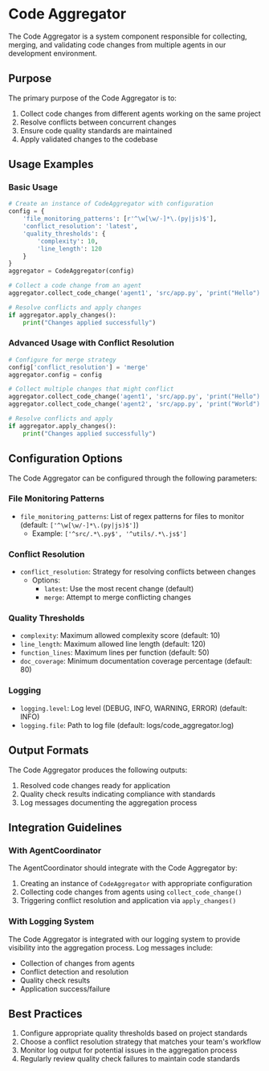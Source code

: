# Code Aggregator

The Code Aggregator is a system component responsible for collecting, merging, and validating code changes from multiple agents in our development environment.

## Purpose

The primary purpose of the Code Aggregator is to:

1. Collect code changes from different agents working on the same project
2. Resolve conflicts between concurrent changes
3. Ensure code quality standards are maintained
4. Apply validated changes to the codebase

## Usage Examples

### Basic Usage

```python
# Create an instance of CodeAggregator with configuration
config = {
    'file_monitoring_patterns': [r'^\w[\w/-]*\.(py|js)$'],
    'conflict_resolution': 'latest',
    'quality_thresholds': {
        'complexity': 10,
        'line_length': 120
    }
}
aggregator = CodeAggregator(config)

# Collect a code change from an agent
aggregator.collect_code_change('agent1', 'src/app.py', 'print("Hello")')

# Resolve conflicts and apply changes
if aggregator.apply_changes():
    print("Changes applied successfully")
```

### Advanced Usage with Conflict Resolution

```python
# Configure for merge strategy
config['conflict_resolution'] = 'merge'
aggregator.config = config

# Collect multiple changes that might conflict
aggregator.collect_code_change('agent1', 'src/app.py', 'print("Hello")')
aggregator.collect_code_change('agent2', 'src/app.py', 'print("World")')

# Resolve conflicts and apply
if aggregator.apply_changes():
    print("Changes applied successfully")
```

## Configuration Options

The Code Aggregator can be configured through the following parameters:

### File Monitoring Patterns

- `file_monitoring_patterns`: List of regex patterns for files to monitor (default: `['^\w[\w/-]*\.(py|js)$']`)
  - Example: `['^src/.*\.py$', '^utils/.*\.js$']`

### Conflict Resolution

- `conflict_resolution`: Strategy for resolving conflicts between changes
  - Options:
    - `latest`: Use the most recent change (default)
    - `merge`: Attempt to merge conflicting changes

### Quality Thresholds

- `complexity`: Maximum allowed complexity score (default: 10)
- `line_length`: Maximum allowed line length (default: 120)
- `function_lines`: Maximum lines per function (default: 50)
- `doc_coverage`: Minimum documentation coverage percentage (default: 80)

### Logging

- `logging.level`: Log level (DEBUG, INFO, WARNING, ERROR) (default: INFO)
- `logging.file`: Path to log file (default: logs/code_aggregator.log)

## Output Formats

The Code Aggregator produces the following outputs:

1. Resolved code changes ready for application
2. Quality check results indicating compliance with standards
3. Log messages documenting the aggregation process

## Integration Guidelines

### With AgentCoordinator

The AgentCoordinator should integrate with the Code Aggregator by:

1. Creating an instance of `CodeAggregator` with appropriate configuration
2. Collecting code changes from agents using `collect_code_change()`
3. Triggering conflict resolution and application via `apply_changes()`

### With Logging System

The Code Aggregator is integrated with our logging system to provide visibility into the aggregation process. Log messages include:

- Collection of changes from agents
- Conflict detection and resolution
- Quality check results
- Application success/failure

## Best Practices

1. Configure appropriate quality thresholds based on project standards
2. Choose a conflict resolution strategy that matches your team's workflow
3. Monitor log output for potential issues in the aggregation process
4. Regularly review quality check failures to maintain code standards